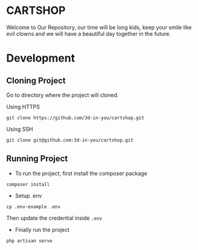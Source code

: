# CARTSHOP
Welcome to Our Repository, our time will be long kids, keep your smile like evil clowns and we will have a beautiful day together in the future.

# Development
## Cloning Project
Go to directory where the project will cloned.

Using HTTPS
```
git clone https://github.com/3d-in-you/cartshop.git
```

Using SSH
```
git clone git@github.com:3d-in-you/cartshop.git
```

## Running Project
* To run the project, first install the composer package
```
composer install
```

* Setup .env
```
cp .env-example .env
```
Then update the credential inside `.env`


* Finally run the project
```
php artisan serve
```
